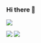 ### Hi there 👋

![](http://github-profile-summary-cards.vercel.app/api/cards/profile-details?username=thxrhmn&theme=tokyonight)

![](http://github-profile-summary-cards.vercel.app/api/cards/repos-per-language?username=thxrhmn&theme=tokyonight) ![](http://github-profile-summary-cards.vercel.app/api/cards/most-commit-language?username=thxrhmn&theme=tokyonight)

<!--
**thxrhmn/thxrhmn** is a ✨ _special_ ✨ repository because its `README.md` (this file) appears on your GitHub profile.

Here are some ideas to get you started:

- 🔭 I’m currently working on ...
- 🌱 I’m currently learning ...
- 👯 I’m looking to collaborate on ...
- 🤔 I’m looking for help with ...
- 💬 Ask me about ...
- 📫 How to reach me: ...
- 😄 Pronouns: ...
- ⚡ Fun fact: ...
-->
